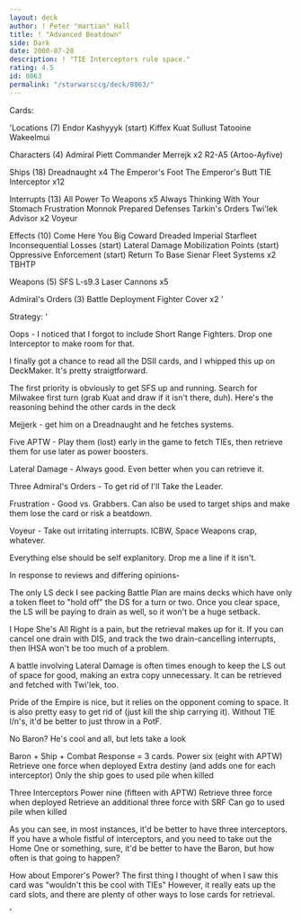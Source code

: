 ```yaml
---
layout: deck
author: ! Peter "martian" Hall
title: ! "Advanced Beatdown"
side: Dark
date: 2000-07-28
description: ! "TIE Interceptors rule space."
rating: 4.5
id: 8863
permalink: "/starwarsccg/deck/8863/"
---
```

Cards: 

'Locations (7)
Endor
Kashyyyk (start)
Kiffex
Kuat
Sullust
Tatooine
Wakeelmui

Characters (4)
Admiral Piett
Commander Merrejk  x2
R2-A5 (Artoo-Ayfive)

Ships (18)
Dreadnaught x4
The Emperor's Foot
The Emperor's Butt
TIE Interceptor  x12

Interrupts (13)
All Power To Weapons  x5
Always Thinking With Your Stomach
Frustration
Monnok
Prepared Defenses
Tarkin's Orders
Twi'lek Advisor  x2
Voyeur

Effects (10)
Come Here You Big Coward
Dreaded Imperial Starfleet
Inconsequential Losses (start)
Lateral Damage
Mobilization Points (start)
Oppressive Enforcement (start)
Return To Base
Sienar Fleet Systems  x2
TBHTP

Weapons (5)
SFS L-s9.3 Laser Cannons  x5

Admiral's Orders (3)
Battle Deployment
Fighter Cover x2
'

Strategy: '

Oops - I noticed that I forgot to include Short Range Fighters. Drop one Interceptor to make room for that.

I finally got a chance to read all the DSII cards, and I whipped this up on DeckMaker. It's pretty straigtforward.

The first priority is obviously to get SFS up and running. Search for Milwakee first turn (grab Kuat and draw if it isn't there, duh). Here's the reasoning behind the other cards in the deck

Mejjerk - get him on a Dreadnaught and he fetches systems.

Five APTW - Play them (lost) early in the game to fetch TIEs, then retrieve them for use later as power boosters.

Lateral Damage - Always good. Even better when you can retrieve it.

Three Admiral's Orders - To get rid of I'll Take the Leader.

Frustration - Good vs. Grabbers. Can also be used to target ships and make them lose the card or risk a beatdown.

Voyeur - Take out irritating interrupts. ICBW, Space Weapons crap, whatever.

Everything else should be self explanitory. Drop me a line if it isn't.


In response to reviews and differing opinions-

The only LS deck I see packing Battle Plan are mains decks which have only a token fleet to "hold off" the DS for a turn or two. Once you clear space, the LS will be paying to drain as well, so it won't be a huge setback.

I Hope She's All Right is a pain, but the retrieval makes up for it. If you can cancel one drain with DIS, and track the two drain-cancelling interrupts, then IHSA won't be too much of a problem.

A battle involving Lateral Damage is often times enough to keep the LS out of space for good, making an extra copy unnecessary. It can be retrieved and fetched with Twi'lek, too.

Pride of the Empire is nice, but it relies on the opponent coming to space. It is also pretty easy to get rid of (just kill the ship carrying it). Without TIE l/n's, it'd be better to just throw in a PotF.

No Baron? He's cool and all, but lets take a look

Baron + Ship + Combat Response = 3 cards.
  Power six (eight with APTW)
  Retrieve one force when deployed
  Extra destiny (and adds one for each interceptor)
  Only the ship goes to used pile when killed

Three Interceptors
  Power nine (fifteen with APTW)
  Retrieve three force when deployed
  Retrieve an additional three force with SRF
  Can go to used pile when killed

As you can see, in most instances, it'd be better to have three interceptors. If you have a whole fistful of interceptors, and you need to take out the Home One or something, sure, it'd be better to have the Baron, but how often is that going to happen?

How about Emporer's Power? The first thing I thought of when I saw this card was "wouldn't this be cool with TIEs" However, it really eats up the card slots, and there are plenty of other ways to lose cards for retrieval.

'
